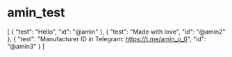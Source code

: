 # amin_test
[   {     "test": "Hello",     "id": "@amin"   },   {     "test": "Made with love",     "id": "@amin2"   },   {     "test": "Manufacturer ID in Telegram: https://t.me/amin_o_0",     "id": "@amin3"   } ]
